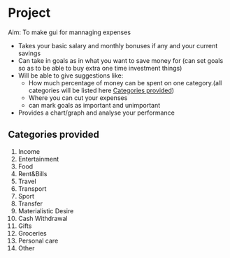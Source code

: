 # Project

Aim: To make gui for mannaging expenses

* Takes your basic salary and monthly bonuses if any and your current savings
* Can take in goals as in what you want to save money for (can set goals so as to be able to buy extra one time investment things)
* Will be able to give suggestions like:
    * How much percentage of money can be spent on one category.(all categories will be listed here [Categories provided](#categories-provided))
    * Where you can cut your expenses
    * can mark goals as important and unimportant 
* Provides a chart/graph and analyse your performance
## Categories provided
   1. Income
   2. Entertainment
   3. Food
   4. Rent&Bills
   5. Travel
   6. Transport
   7. Sport
   8. Transfer
   9. Materialistic Desire
   10. Cash Withdrawal
   11. Gifts
   12. Groceries
   13. Personal care
   14. Other
